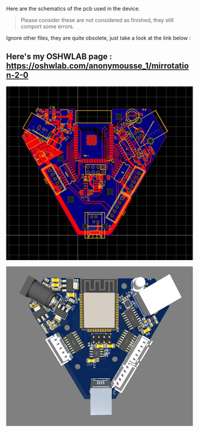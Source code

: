 Here are the schematics of the pcb used in the device. 
> Please consider these are not considered as finished, they still comport some errors.


Ignore other files, they are quite obsolete, just take a look at the link below :
## Here's my OSHWLAB page :  https://oshwlab.com/anonymousse_1/mirrotation-2-0


![pcb](https://github.com/Agenax/Mirrotation/blob/cd22a826fd869f17466591d5e6f2a8a1afc12f68/Electronics/pcb.jpg)

![rendu](https://github.com/Agenax/Mirrotation/blob/cd22a826fd869f17466591d5e6f2a8a1afc12f68/Electronics/pcb_rendu.jpg)
